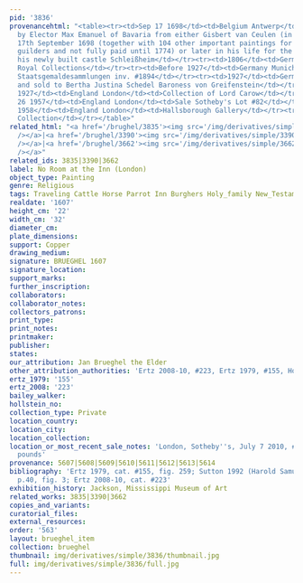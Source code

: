 ```yaml
---
pid: '3836'
provenancehtml: "<table><tr><td>Sep 17 1698</td><td>Belgium Antwerp</td><td>Purchased
  by Elector Max Emanuel of Bavaria from either Gisbert van Ceulen (in Antwerp on
  17th September 1698 (together with 104 other important paintings for 90,000 Brabantian
  guilders and not fully paid until 1774) or later in his life for the gallery of
  his newly built castle Schleißheim</td></tr><tr><td>1806</td><td>Germany Schleißheim</td><td>Bavarian
  Royal Collections</td></tr><tr><td>Before 1927</td><td>Germany Munich</td><td>Bayerische
  Staatsgemaldesammlungen inv. #1894</td></tr><tr><td>1927</td><td>Germany Munich</td><td>Deaccessioned
  and sold to Bertha Justina Schedel Baroness von Greifenstein</td></tr><tr><td>After
  1927</td><td>England London</td><td>Collection of Lord Carow</td></tr><tr><td>Jun
  26 1957</td><td>England London</td><td>Sale Sotheby's Lot #82</td></tr><tr><td>Apr
  1958</td><td>England London</td><td>Hallsborough Gallery</td></tr><tr><td></td><td></td><td>Private
  Collection</td></tr></table>"
related_html: "<a href='/brughel/3835'><img src='/img/derivatives/simple/3835/thumbnail.jpg'
  /></a>|<a href='/brughel/3390'><img src='/img/derivatives/simple/3390/thumbnail.jpg'
  /></a>|<a href='/brughel/3662'><img src='/img/derivatives/simple/3662/thumbnail.jpg'
  /></a>"
related_ids: 3835|3390|3662
label: No Room at the Inn (London)
object_type: Painting
genre: Religious
tags: Traveling Cattle Horse Parrot Inn Burghers Holy_family New_Testament Road Wagon
realdate: '1607'
height_cm: '22'
width_cm: '32'
diameter_cm:
plate_dimensions:
support: Copper
drawing_medium:
signature: BRUEGHEL 1607
signature_location:
support_marks:
further_inscription:
collaborators:
collaborator_notes:
collectors_patrons:
print_type:
print_notes:
printmaker:
publisher:
states:
our_attribution: Jan Brueghel the Elder
other_attribution_authorities: 'Ertz 2008-10, #223, Ertz 1979, #155, Honig database'
ertz_1979: '155'
ertz_2008: '223'
bailey_walker:
hollstein_no:
collection_type: Private
location_country:
location_city:
location_collection:
location_or_most_recent_sale_notes: 'London, Sotheby''s, July 7 2010, #13, for 1,609,250
  pounds'
provenance: 5607|5608|5609|5610|5611|5612|5613|5614
bibliography: 'Ertz 1979, cat. #155, fig. 259; Sutton 1992 (Harold Samuel Collection),
  p.40, fig. 3; Ertz 2008-10, cat. #223'
exhibition_history: Jackson, Mississippi Museum of Art
related_works: 3835|3390|3662
copies_and_variants:
curatorial_files:
external_resources:
order: '563'
layout: brueghel_item
collection: brueghel
thumbnail: img/derivatives/simple/3836/thumbnail.jpg
full: img/derivatives/simple/3836/full.jpg
---
```

